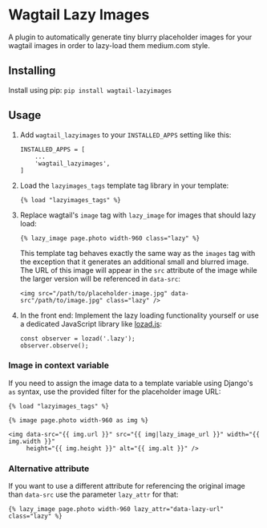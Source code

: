 
# Wagtail Lazy Images


A plugin to automatically generate tiny blurry placeholder images for your wagtail images in order to lazy-load them medium.com style.


## Installing


Install using pip:
    ```
    pip install wagtail-lazyimages
    ```

## Usage

1. Add `wagtail_lazyimages` to your `INSTALLED_APPS` setting like this:
    ```
    INSTALLED_APPS = [
        ...
        'wagtail_lazyimages',
    ]
    ```

2. Load the `lazyimages_tags` template tag library in your template:
    ```
    {% load "lazyimages_tags" %}
    ```

3. Replace wagtail's `image` tag with `lazy_image` for images that should lazy load:
    ```
    {% lazy_image page.photo width-960 class="lazy" %}
    ```

    This template tag behaves exactly the same way as the `images` tag with the exception that it generates an additional small and blurred image. The URL of this image will appear in the `src` attribute of the image while the larger version will be referenced in `data-src`:
    ```
    <img src="/path/to/placeholder-image.jpg" data-src"/path/to/image.jpg" class="lazy" />
    ```

4. In the front end: Implement the lazy loading functionality yourself or use a dedicated JavaScript library like [lozad.js](https://apoorv.pro/lozad.js):

    ```
    const observer = lozad('.lazy');
    observer.observe();
    ```


### Image in context variable

If you need to assign the image data to a template variable using Django's `as` syntax, use the provided filter for the placeholder image URL:

    {% load "lazyimages_tags" %}

    {% image page.photo width-960 as img %}

    <img data-src="{{ img.url }}" src="{{ img|lazy_image_url }}" width="{{ img.width }}"
         height="{{ img.height }}" alt="{{ img.alt }}" />


### Alternative attribute

If you want to use a different attribute for referencing the original image than `data-src` use the parameter `lazy_attr` for that:

    {% lazy_image page.photo width-960 lazy_attr="data-lazy-url" class="lazy" %}

